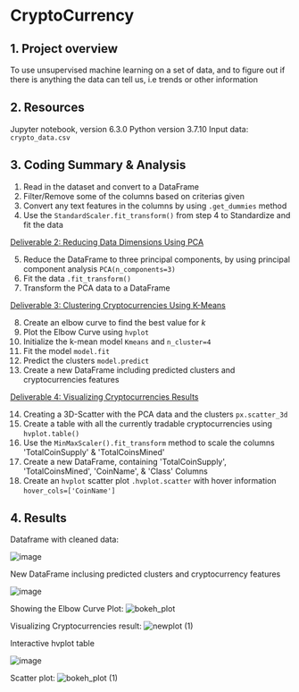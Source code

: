 # CryptoCurrency
## 1. Project overview
To use unsupervised machine learning on a set of data, and to figure out if there is anything the data can tell us, i.e trends or other information

## 2. Resources
Jupyter notebook, version 6.3.0
Python version 3.7.10
Input data: `crypto_data.csv`

## 3. Coding Summary & Analysis
1. Read in the dataset and convert to a DataFrame
2. Filter/Remove some of the columns based on criterias given
3. Convert any text features in the columns by using `.get_dummies` method
4. Use the `StandardScaler.fit_transform()` from step 4 to Standardize and fit the data

<ins>Deliverable 2: Reducing Data Dimensions Using PCA</ins>

5. Reduce the DataFrame to three principal components, by using principal component analysis `PCA(n_components=3)`
6. Fit the data `.fit_transform()`
7. Transform the PCA data to a DataFrame

<ins>Deliverable 3: Clustering Cryptocurrencies Using K-Means</ins>

8. Create an elbow curve to find the best value for *k*
9. Plot the Elbow Curve using `hvplot`
10. Initialize the k-mean model `Kmeans` and `n_cluster=4`
11. Fit the model `model.fit`
12. Predict the clusters `model.predict`
13. Create a new DataFrame including predicted clusters and cryptocurrencies features

<ins> Deliverable 4: Visualizing Cryptocurrencies Results</ins>

14. Creating a 3D-Scatter with the PCA data and the clusters `px.scatter_3d`
15. Create a table with all the currently tradable cryptocurrencies using `hvplot.table()`
16. Use the `MinMaxScaler().fit_transform` method to scale the columns 'TotalCoinSupply' & 'TotalCoinsMined'
17.  Create a new DataFrame, containing 'TotalCoinSupply', 'TotalCoinsMined', 'CoinName', & 'Class' Columns
18.  Create an `hvplot` scatter plot `.hvplot.scatter` with hover information `hover_cols=['CoinName']`

## 4. Results

Dataframe with cleaned data:

![image](https://user-images.githubusercontent.com/85843030/138482260-e5d5b935-8237-4162-85bf-cd60c882736b.png)


New DataFrame inclusing predicted clusters and cryptocurrency features

![image](https://user-images.githubusercontent.com/85843030/138486490-b334e48e-b72f-48f0-a546-eec8ee55307b.png)



Showing the Elbow Curve Plot:
![bokeh_plot](https://user-images.githubusercontent.com/85843030/138488907-480ded4e-a5f3-4b0f-b149-0673969614d7.png)



Visualizing Cryptocurrencies result:
![newplot (1)](https://user-images.githubusercontent.com/85843030/138488247-bac75980-f00f-4300-9774-f242ecb6c862.png)


Interactive hvplot table

![image](https://user-images.githubusercontent.com/85843030/138497806-56c60406-1d55-4bc6-86c0-8a7985e5a4fc.png)


Scatter plot:
![bokeh_plot (1)](https://user-images.githubusercontent.com/85843030/138498449-abe720d5-ee29-497e-b686-dbc2884da572.png)



